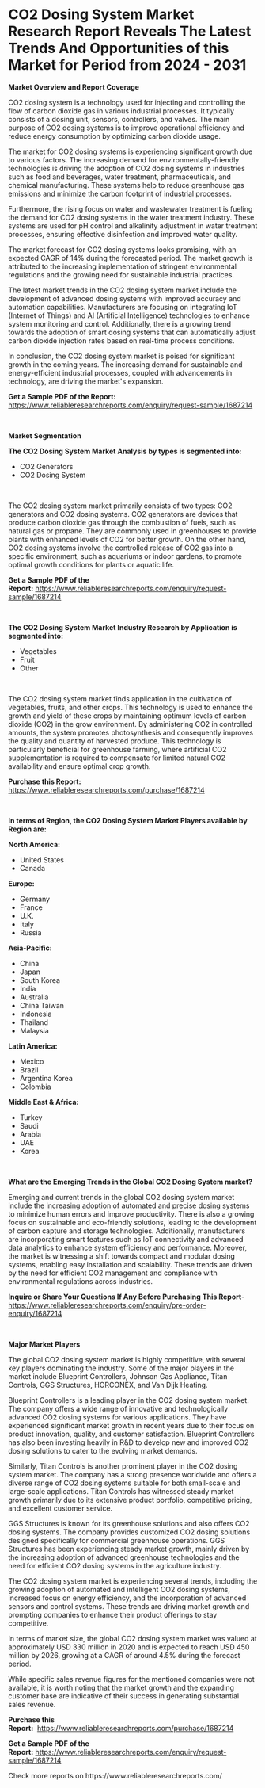 <p><h1>CO2 Dosing System Market Research Report Reveals The Latest Trends And Opportunities of this Market for Period from 2024 - 2031</h1></p><p><strong>Market Overview and Report Coverage</strong></p>
<p><p>CO2 dosing system is a technology used for injecting and controlling the flow of carbon dioxide gas in various industrial processes. It typically consists of a dosing unit, sensors, controllers, and valves. The main purpose of CO2 dosing systems is to improve operational efficiency and reduce energy consumption by optimizing carbon dioxide usage.</p><p>The market for CO2 dosing systems is experiencing significant growth due to various factors. The increasing demand for environmentally-friendly technologies is driving the adoption of CO2 dosing systems in industries such as food and beverages, water treatment, pharmaceuticals, and chemical manufacturing. These systems help to reduce greenhouse gas emissions and minimize the carbon footprint of industrial processes.</p><p>Furthermore, the rising focus on water and wastewater treatment is fueling the demand for CO2 dosing systems in the water treatment industry. These systems are used for pH control and alkalinity adjustment in water treatment processes, ensuring effective disinfection and improved water quality.</p><p>The market forecast for CO2 dosing systems looks promising, with an expected CAGR of 14% during the forecasted period. The market growth is attributed to the increasing implementation of stringent environmental regulations and the growing need for sustainable industrial practices.</p><p>The latest market trends in the CO2 dosing system market include the development of advanced dosing systems with improved accuracy and automation capabilities. Manufacturers are focusing on integrating IoT (Internet of Things) and AI (Artificial Intelligence) technologies to enhance system monitoring and control. Additionally, there is a growing trend towards the adoption of smart dosing systems that can automatically adjust carbon dioxide injection rates based on real-time process conditions.</p><p>In conclusion, the CO2 dosing system market is poised for significant growth in the coming years. The increasing demand for sustainable and energy-efficient industrial processes, coupled with advancements in technology, are driving the market's expansion.</p></p>
<p><strong>Get a Sample PDF of the Report:</strong> <a href="https://www.reliableresearchreports.com/enquiry/request-sample/1687214">https://www.reliableresearchreports.com/enquiry/request-sample/1687214</a></p>
<p>&nbsp;</p>
<p><strong>Market Segmentation</strong></p>
<p><strong>The CO2 Dosing System Market Analysis by types is segmented into:</strong></p>
<p><ul><li>CO2 Generators</li><li>CO2 Dosing System</li></ul></p>
<p>&nbsp;</p>
<p><p>The CO2 dosing system market primarily consists of two types: CO2 generators and CO2 dosing systems. CO2 generators are devices that produce carbon dioxide gas through the combustion of fuels, such as natural gas or propane. They are commonly used in greenhouses to provide plants with enhanced levels of CO2 for better growth. On the other hand, CO2 dosing systems involve the controlled release of CO2 gas into a specific environment, such as aquariums or indoor gardens, to promote optimal growth conditions for plants or aquatic life.</p></p>
<p><strong>Get a Sample PDF of the Report:</strong>&nbsp;<a href="https://www.reliableresearchreports.com/enquiry/request-sample/1687214">https://www.reliableresearchreports.com/enquiry/request-sample/1687214</a></p>
<p>&nbsp;</p>
<p><strong>The CO2 Dosing System Market Industry Research by Application is segmented into:</strong></p>
<p><ul><li>Vegetables</li><li>Fruit</li><li>Other</li></ul></p>
<p>&nbsp;</p>
<p><p>The CO2 dosing system market finds application in the cultivation of vegetables, fruits, and other crops. This technology is used to enhance the growth and yield of these crops by maintaining optimum levels of carbon dioxide (CO2) in the grow environment. By administering CO2 in controlled amounts, the system promotes photosynthesis and consequently improves the quality and quantity of harvested produce. This technology is particularly beneficial for greenhouse farming, where artificial CO2 supplementation is required to compensate for limited natural CO2 availability and ensure optimal crop growth.</p></p>
<p><strong>Purchase this Report:</strong>&nbsp; <a href="https://www.reliableresearchreports.com/purchase/1687214">https://www.reliableresearchreports.com/purchase/1687214</a></p>
<p>&nbsp;</p>
<p><strong>In terms of Region, the CO2 Dosing System Market Players available by Region are:</strong></p>
<p>
    <p> <strong> North America: </strong>
        <ul>
            <li>United States</li>
            <li>Canada</li>
        </ul>
        </p> 
    <p> <strong> Europe: </strong>
        <ul>
            <li>Germany</li>
            <li>France</li>
            <li>U.K.</li>
            <li>Italy</li>
            <li>Russia</li>
        </ul>
        </p> 
    <p> <strong> Asia-Pacific: </strong>
        <ul>
            <li>China</li>
            <li>Japan</li>
            <li>South Korea</li>
            <li>India</li>
            <li>Australia</li>
            <li>China Taiwan</li>
            <li>Indonesia</li>
            <li>Thailand</li>
            <li>Malaysia</li>
        </ul>
        </p> 
    <p> <strong> Latin America: </strong>
        <ul>
            <li>Mexico</li>
            <li>Brazil</li>
            <li>Argentina Korea</li>
            <li>Colombia</li>
        </ul>
        </p> 
    <p> <strong> Middle East & Africa: </strong>
        <ul>
            <li>Turkey</li>
            <li>Saudi</li>
            <li>Arabia</li>
            <li>UAE</li>
            <li>Korea</li>
        </ul>
    </p>
    </p>
<p>&nbsp;</p>
<p><strong>What are the Emerging Trends in the Global CO2 Dosing System market?</strong></p>
<p><p>Emerging and current trends in the global CO2 dosing system market include the increasing adoption of automated and precise dosing systems to minimize human errors and improve productivity. There is also a growing focus on sustainable and eco-friendly solutions, leading to the development of carbon capture and storage technologies. Additionally, manufacturers are incorporating smart features such as IoT connectivity and advanced data analytics to enhance system efficiency and performance. Moreover, the market is witnessing a shift towards compact and modular dosing systems, enabling easy installation and scalability. These trends are driven by the need for efficient CO2 management and compliance with environmental regulations across industries.</p></p>
<p><strong>Inquire or Share Your Questions If Any Before Purchasing This Report</strong>- <a href="https://www.reliableresearchreports.com/enquiry/pre-order-enquiry/1687214">https://www.reliableresearchreports.com/enquiry/pre-order-enquiry/1687214</a></p>
<p>&nbsp;</p>
<p><strong>Major Market Players</strong></p>
<p><p>The global CO2 dosing system market is highly competitive, with several key players dominating the industry. Some of the major players in the market include Blueprint Controllers, Johnson Gas Appliance, Titan Controls, GGS Structures, HORCONEX, and Van Dijk Heating.</p><p>Blueprint Controllers is a leading player in the CO2 dosing system market. The company offers a wide range of innovative and technologically advanced CO2 dosing systems for various applications. They have experienced significant market growth in recent years due to their focus on product innovation, quality, and customer satisfaction. Blueprint Controllers has also been investing heavily in R&D to develop new and improved CO2 dosing solutions to cater to the evolving market demands.</p><p>Similarly, Titan Controls is another prominent player in the CO2 dosing system market. The company has a strong presence worldwide and offers a diverse range of CO2 dosing systems suitable for both small-scale and large-scale applications. Titan Controls has witnessed steady market growth primarily due to its extensive product portfolio, competitive pricing, and excellent customer service.</p><p>GGS Structures is known for its greenhouse solutions and also offers CO2 dosing systems. The company provides customized CO2 dosing solutions designed specifically for commercial greenhouse operations. GGS Structures has been experiencing steady market growth, mainly driven by the increasing adoption of advanced greenhouse technologies and the need for efficient CO2 dosing systems in the agriculture industry.</p><p>The CO2 dosing system market is experiencing several trends, including the growing adoption of automated and intelligent CO2 dosing systems, increased focus on energy efficiency, and the incorporation of advanced sensors and control systems. These trends are driving market growth and prompting companies to enhance their product offerings to stay competitive.</p><p>In terms of market size, the global CO2 dosing system market was valued at approximately USD 330 million in 2020 and is expected to reach USD 450 million by 2026, growing at a CAGR of around 4.5% during the forecast period.</p><p>While specific sales revenue figures for the mentioned companies were not available, it is worth noting that the market growth and the expanding customer base are indicative of their success in generating substantial sales revenue.</p></p>
<p><strong>Purchase this Report:</strong>&nbsp;&nbsp;<a href="https://www.reliableresearchreports.com/purchase/1687214">https://www.reliableresearchreports.com/purchase/1687214</a></p>
<p></p>
<p><strong>Get a Sample PDF of the Report:</strong>&nbsp;<a href="https://www.reliableresearchreports.com/enquiry/request-sample/1687214">https://www.reliableresearchreports.com/enquiry/request-sample/1687214</a></p>
<p>Check more reports on https://www.reliableresearchreports.com/</p>